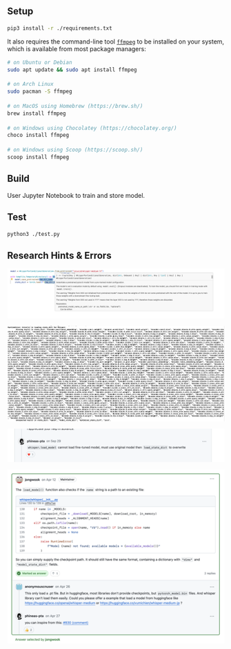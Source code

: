 ## Setup

```bash
pip3 install -r ./requirements.txt
```

It also requires the command-line tool [`ffmpeg`](https://ffmpeg.org/) to be installed on your system, which is available from most package managers:

```bash
# on Ubuntu or Debian
sudo apt update && sudo apt install ffmpeg

# on Arch Linux
sudo pacman -S ffmpeg

# on MacOS using Homebrew (https://brew.sh/)
brew install ffmpeg

# on Windows using Chocolatey (https://chocolatey.org/)
choco install ffmpeg

# on Windows using Scoop (https://scoop.sh/)
scoop install ffmpeg
```

## Build

User Jupyter Notebook to train and store model.

## Test

```bash
python3 ./test.py 
```

## Research Hints & Errors

![image_1](images/image_1.png)

![image_2](images/image_2.png)

![image_3](images/image_3.png)

![image_4](images/image_4.png)
